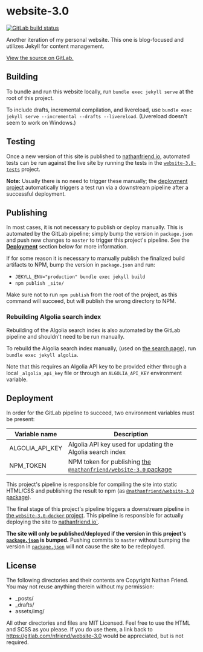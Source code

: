 # website-3.0

<a href="https://gitlab.com/nfriend/website-3.0/pipelines/latest"
  target="_blank"><img
  src="https://gitlab.com/nfriend/website-3.0/badges/master/pipeline.svg"
  alt="GitLab build status"></a>

Another iteration of my personal website. This one is blog-focused and utilizes
Jekyll for content management.

[View the source on GitLab.](https://gitlab.com/nfriend/website-3.0)

## Building

To bundle and run this website locally, run `bundle exec jekyll serve` at the
root of this project.

To include drafts, incremental compilation, and livereload, use `bundle exec jekyll serve --incremental --drafts --livereload`. (Livereload doesn't seem to
work on Windows.)

## Testing

Once a new version of this site is published to
[nathanfriend.io](https://nathanfriend.io), automated tests can be run against
the live site by running the tests in the
[`website-3.0-tests`](https://gitlab.com/nfriend/website-3.0-tests) project.

**Note:** Usually there is no need to trigger these manually; the [deployment
project](https://gitlab.com/nfriend/website-3.0-docker) automatically triggers a
test run via a downstream pipeline after a successful deployment.

## Publishing

In most cases, it is not necessary to publish or deploy manually. This is
automated by the GitLab pipeline; simply bump the version in `package.json` and
push new changes to `master` to trigger this project's pipeline. See the
[**Deployment**](#deployment) section below for more information.

If for some reason it is necessary to manually publish the finalized build
artifacts to NPM, bump the version in `package.json` and run:

- `JEKYLL_ENV="production" bundle exec jekyll build`
- `npm publish _site/`

Make sure not to run `npm publish` from the root of the project, as this command
will succeed, but will publish the wrong directory to NPM.

### Rebuilding Algolia search index

Rebuilding of the Algolia search index is also automated by the GitLab pipeline
and shouldn't need to be run manually.

To rebuild the Algolia search index manually, (used on [the search
page](https://nathanfriend.io/search)), run `bundle exec jekyll algolia`.

Note that this requires an Algolia API key to be provided either through a local
`_algolia_api_key` file or through an `ALGOLIA_API_KEY` environment variable.

## Deployment

In order for the GitLab pipeline to succeed, two environment variables must be
present:

| Variable name   | Description                                                                                                                 |
| --------------- | --------------------------------------------------------------------------------------------------------------------------- |
| ALGOLIA_API_KEY | Algolia API key used for updating the Algolia search index                                                                  |
| NPM_TOKEN       | NPM token for publishing [the `@nathanfriend/website-3.0` package](https://www.npmjs.com/package/@nathanfriend/website-3.0) |

This project's pipeline is responsible for compiling the site into static
HTML/CSS and publishing the result to npm (as [`@nathanfriend/website-3.0`
package](https://www.npmjs.com/package/@nathanfriend/website-3.0)).

The final stage of this project's pipeline triggers a downstream pipeline in
[the `website-3.0-docker`
project](https://gitlab.com/nfriend/website-3.0-docker). This pipeline is
responsible for actually deploying the site to
[nathanfriend.io`](https://nathanfriend.io).

**The site will only be published/deployed if the version in this project's
[`package.json`](./package.json) is bumped.** Pushing commits to `master`
without bumping the version in [`package.json`](./package.json) will not cause
the site to be redeployed.

## License

The following directories and their contents are Copyright Nathan Friend. You
may not reuse anything therein without my permission:

- \_posts/
- \_drafts/
- assets/img/

All other directories and files are MIT Licensed. Feel free to use the HTML and
SCSS as you please. If you do use them, a link back to
https://gitlab.com/nfriend/website-3.0 would be appreciated, but is not
required.
